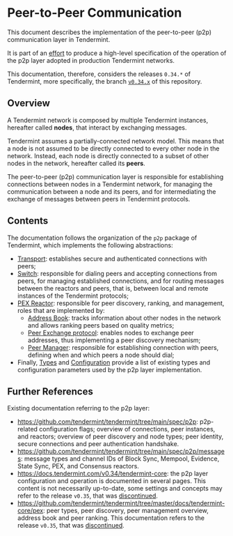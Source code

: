 # Peer-to-Peer Communication

This document describes the implementation of the peer-to-peer (p2p)
communication layer in Tendermint.

It is part of an [effort](https://github.com/tendermint/tendermint/issues/9089)
to produce a high-level specification of the operation of the p2p layer adopted
in production Tendermint networks.

This documentation, therefore, considers the releases `0.34.*` of Tendermint, more
specifically, the branch [`v0.34.x`](https://github.com/tendermint/tendermint/tree/v0.34.x)
of this repository.

## Overview

A Tendermint network is composed by multiple Tendermint instances, hereafter
called **nodes**, that interact by exchanging messages.

Tendermint assumes a partially-connected network model.
This means that a node is not assumed to be directly connected to every other
node in the network.
Instead, each node is directly connected to a subset of other nodes in the
network, hereafter called its **peers**.

The peer-to-peer (p2p) communication layer is responsible for establishing
connections between nodes in a Tendermint network,
for managing the communication between a node and its peers,
and for intermediating the exchange of messages between peers in Tendermint protocols.

## Contents

The documentation follows the organization of the `p2p` package of Tendermint,
which implements the following abstractions:

- [Transport](./transport.md): establishes secure and authenticated
   connections with peers;
- [Switch](./switch.md): responsible for dialing peers and accepting
   connections from peers, for managing established connections, and for
   routing messages between the reactors and peers,
   that is, between local and remote instances of the Tendermint protocols;
- [PEX Reactor](./pex.md): responsible for peer discovery, ranking, and
   management, roles that are implemented by:
   - [Address Book](./addressbook.md): tracks information about other nodes
      in the network and allows ranking peers based on quality metrics;
   - [Peer Exchange protocol](./pex-protocol.md): enables nodes to exchange
      peer addresses, thus implementing a peer discovery mechanism;
   - [Peer Manager](./peer_manager.md): responsible for establishing
      connection with peers, defining when and which peers a node should dial;
- Finally, [Types](./types.md) and [Configuration](./configuration.md) provide
   a list of existing types and configuration parameters used by the p2p layer implementation.

## Further References 

Existing documentation referring to the p2p layer:

- https://github.com/tendermint/tendermint/tree/main/spec/p2p: p2p-related
  configuration flags; overview of connections, peer instances, and reactors;
  overview of peer discovery and node types; peer identity, secure connections
  and peer authentication handshake.
- https://github.com/tendermint/tendermint/tree/main/spec/p2p/messages: message
  types and channel IDs of Block Sync, Mempool, Evidence, State Sync, PEX, and
  Consensus reactors.
- https://docs.tendermint.com/v0.34/tendermint-core: the p2p layer
  configuration and operation is documented in several pages.
  This content is not necessarily up-to-date, some settings and concepts may
  refer to the release `v0.35`, that was [discontinued][v35postmorten].
- https://github.com/tendermint/tendermint/tree/master/docs/tendermint-core/pex:
  peer types, peer discovery, peer management overview, address book and peer
  ranking. This documentation refers to the release `v0.35`, that was [discontinued][v35postmorten].

[v35postmorten]: https://interchain-io.medium.com/discontinuing-tendermint-v0-35-a-postmortem-on-the-new-networking-layer-3696c811dabc

